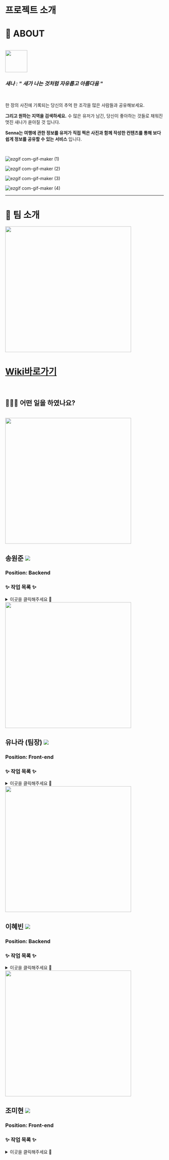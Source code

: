 # 프로젝트 소개

# 💙 ABOUT 

<br>

<img src=https://user-images.githubusercontent.com/60214107/123025723-00a34080-d416-11eb-97b3-89a10ffc4618.png width="70px">  

### _새나 : " 새가 나는 것처럼 자유롭고 아름다움 "_ 

<br>

한 장의 사진에 기록되는 당신의 추억 한 조각을 많은 사람들과 공유해보세요.
 
**그리고 원하는 지역을 검색하세요.** 수 많은 유저가 남긴, 당신이 좋아하는 것들로 채워진 멋진 새나가 쏟아질 것 입니다. 
 
**Senna는 여행에 관한 정보를 유저가 직접 찍은 사진과 함께 작성한 컨텐츠를 통해 보다 쉽게 정보를 공유할 수 있는 서비스** 입니다.



<br>


![ezgif com-gif-maker (1)](https://user-images.githubusercontent.com/78632904/125732502-f80b61b5-ab71-4bd0-bdd7-968ae82ac575.gif)


![ezgif com-gif-maker (2)](https://user-images.githubusercontent.com/78632904/125733249-e752ddb9-4e74-4fae-91cf-537b4244e98f.gif)


![ezgif com-gif-maker (3)](https://user-images.githubusercontent.com/78632904/125733322-a0b0d339-d389-48f2-aff3-5b82e2ddb907.gif)


![ezgif com-gif-maker (4)](https://user-images.githubusercontent.com/78632904/125733380-df9b8599-6d1f-4b4c-bab7-d8569f29e598.gif)






<hr>


# 🦋 팀 소개 


<img src="https://user-images.githubusercontent.com/78632904/125730713-c7f3b198-3fe2-46f3-9482-e64c3f7ade7c.png" width="400px">

<br>

# [Wiki바로가기](https://github.com/codestates/Senna-client/wiki)

<br>

## 💁🏻‍♀️ 어떤 일을 하였나요?



<br>

<img src = https://user-images.githubusercontent.com/78632904/122373637-9bc29300-cf9c-11eb-94a9-d2866cd28757.jpg width="400px" >

## 송원준 <a href="https://github.com/zdtfcx/" target="_blank"><img src="https://img.shields.io/badge/Github-181717?style=flat-square&logo=Github&logoColor=white"/></a>
  
### Position: Backend

 ### ✨ 작업 목록 ✨


<details>
<summary>이곳을 클릭해주세요 🍉</summary>
<div markdown="1">       

MongoDB 구축

API작성(개별): /login, /logout, /signup, /info, /withdrawal, /refreshtokenrequest

API작성(공통): /delete, 소셜 /login

AWS 배포(공통) (EC2, S3, RDS, Route53)

</div>
</details>



<img src = https://user-images.githubusercontent.com/78632904/122373465-7897e380-cf9c-11eb-8e0b-12e21a5253a4.jpg width="400px">

## 유나라 (팀장) <a href="https://github.com/narayoo" target="_blank"><img src="https://img.shields.io/badge/Github-181717?style=flat-square&logo=Github&logoColor=white"/></a>

### Position: Front-end    

 ### ✨ 작업 목록 ✨

  
<details>
<summary>이곳을 클릭해주세요 🍉</summary>
<div markdown="1">       

💄 MarkUp : ( mainSlider, searchPage, MyPage ).  
💖 기능 구현 :    
 - (공통)User likeButton.    
 - (공통)Search.  
 - (공통) User UpdateProfile. 
 - User refreshToken request.  
 - User withdrawal.  
 - Mypage Logout.  
 - Kakao Social User Features (login(공통), logout(공통), withdrawal, favorite, addContents, ProfileUpdate , DeleteContents & Favorite, UpdateFavorite & contents ).   
 - All user Kakao Share (API). 
 - Add Google Map Place  (API).    
 - Created Responsive Web (main Slider) and  Main design

</div>
</details>



<img src = https://user-images.githubusercontent.com/78632904/122377998-894a5880-cfa0-11eb-9862-8c4ad85a62fc.jpg width="400px">

## 이혜빈 <a href="https://github.com/bining93" target="_blank"><img src="https://img.shields.io/badge/Github-181717?style=flat-square&logo=Github&logoColor=white"/></a>

### Position: Backend

 ### ✨ 작업 목록 ✨


<details>
<summary>이곳을 클릭해주세요 🍉</summary>
<div markdown="1">       

MongoDB 구축

API작성(개별): /login, /logout, /signup, /info, /withdrawal, /refreshtokenrequest

API작성(공통): /delete, 소셜 /login

AWS 배포(공통) (EC2, S3, RDS, Route53)

</div>
</details>


<img src =https://user-images.githubusercontent.com/78632904/122380899-4e95ef80-cfa3-11eb-8a0b-fa73493c4a3a.jpg width="400px">

## 조미현 <a href="https://github.com/hold1593" target="_blank"><img src="https://img.shields.io/badge/Github-181717?style=flat-square&logo=Github&logoColor=white"/></a>

      
### Position: Front-end 

 ### ✨ 작업 목록 ✨


<details>
<summary>이곳을 클릭해주세요 🍉</summary>
<div markdown="1">       

MarkUp : 전반 Design & Markup[ Main & Album_Grid, Nav & SearchBar, Mypage, updateMycontent, SignUp, Modal, AddContents, Login ] 


기능 구현 :   

[공통] 
 - User likeButton.    
 - Search.  
 - User UpdateProfile. 
 - Kakao Social User Features


[개별]
 - 일반 Login and Logout
 - AddContent
 - Update Mycontent
 - Delete Mycontent
 - SearchBar material_ui CountrySelect_library 적용
 - HotKeyword & UserSuggestKeyword
 - InfiniteScroll
 - 모든페이지 반응형 웹 작업


</div>
</details>



<br>

